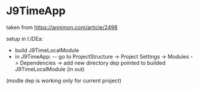 # J9TimeApp
taken from https://annimon.com/article/2498

setup in I.IDEa:
- build J9TimeLocalModule
- in J9TimeApp:
-- go to ProjectStructure 
-> Project Settings
-> Modules
-> Dependencies
-> add new directory dep pointed to builded J9TimeLocalModule (in out)

(modle dep is working only for current project)
